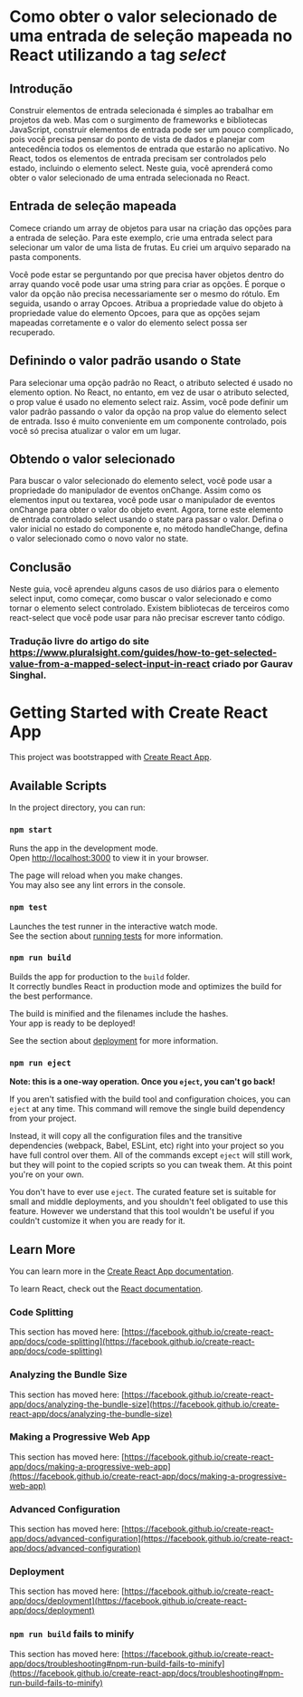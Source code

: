 # Como obter o valor selecionado de uma entrada de seleção mapeada no React utilizando a tag *select*

## Introdução
Construir elementos de entrada selecionada é simples ao trabalhar em projetos da web. Mas com o surgimento de frameworks e bibliotecas JavaScript, construir elementos de entrada pode ser um pouco complicado, pois você precisa pensar do ponto de vista de dados e planejar com antecedência todos os elementos de entrada que estarão no aplicativo. No React, todos os elementos de entrada precisam ser controlados pelo estado, incluindo o elemento select. Neste guia, você aprenderá como obter o valor selecionado de uma entrada selecionada no React.

## Entrada de seleção mapeada
Comece criando um array de objetos para usar na criação das opções para a entrada de seleção. Para este exemplo, crie uma entrada select para selecionar um valor de uma lista de frutas. Eu criei um arquivo separado na pasta components.

Você pode estar se perguntando por que precisa haver objetos dentro do array quando você pode usar uma string para criar as opções. É porque o valor da opção não precisa necessariamente ser o mesmo do rótulo. Em seguida, usando o array Opcoes. Atribua a propriedade value do objeto à propriedade value do elemento Opcoes, para que as opções sejam mapeadas corretamente e o valor do elemento select possa ser recuperado.


## Definindo o valor padrão usando o State
Para selecionar uma opção padrão no React, o atributo selected é usado no elemento option. No React, no entanto, em vez de usar o atributo selected, o prop value é usado no elemento select raiz. Assim, você pode definir um valor padrão passando o valor da opção na prop value do elemento select de entrada. Isso é muito conveniente em um componente controlado, pois você só precisa atualizar o valor em um lugar.

## Obtendo o valor selecionado
Para buscar o valor selecionado do elemento select, você pode usar a propriedade do manipulador de eventos onChange. Assim como os elementos input ou textarea, você pode usar o manipulador de eventos onChange para obter o valor do objeto event. Agora, torne este elemento de entrada controlado select usando o state para passar o valor. Defina o valor inicial no estado do componente e, no método handleChange, defina o valor selecionado como o novo valor no state.


## Conclusão
Neste guia, você aprendeu alguns casos de uso diários para o elemento select input, como começar, como buscar o valor selecionado e como tornar o elemento select controlado. Existem bibliotecas de terceiros como react-select que você pode usar para não precisar escrever tanto código.

### Tradução livre do artigo do site https://www.pluralsight.com/guides/how-to-get-selected-value-from-a-mapped-select-input-in-react criado por Gaurav Singhal.

# Getting Started with Create React App

This project was bootstrapped with [Create React App](https://github.com/facebook/create-react-app).

## Available Scripts

In the project directory, you can run:

### `npm start`

Runs the app in the development mode.\
Open [http://localhost:3000](http://localhost:3000) to view it in your browser.

The page will reload when you make changes.\
You may also see any lint errors in the console.

### `npm test`

Launches the test runner in the interactive watch mode.\
See the section about [running tests](https://facebook.github.io/create-react-app/docs/running-tests) for more information.

### `npm run build`

Builds the app for production to the `build` folder.\
It correctly bundles React in production mode and optimizes the build for the best performance.

The build is minified and the filenames include the hashes.\
Your app is ready to be deployed!

See the section about [deployment](https://facebook.github.io/create-react-app/docs/deployment) for more information.

### `npm run eject`

**Note: this is a one-way operation. Once you `eject`, you can't go back!**

If you aren't satisfied with the build tool and configuration choices, you can `eject` at any time. This command will remove the single build dependency from your project.

Instead, it will copy all the configuration files and the transitive dependencies (webpack, Babel, ESLint, etc) right into your project so you have full control over them. All of the commands except `eject` will still work, but they will point to the copied scripts so you can tweak them. At this point you're on your own.

You don't have to ever use `eject`. The curated feature set is suitable for small and middle deployments, and you shouldn't feel obligated to use this feature. However we understand that this tool wouldn't be useful if you couldn't customize it when you are ready for it.

## Learn More

You can learn more in the [Create React App documentation](https://facebook.github.io/create-react-app/docs/getting-started).

To learn React, check out the [React documentation](https://reactjs.org/).

### Code Splitting

This section has moved here: [https://facebook.github.io/create-react-app/docs/code-splitting](https://facebook.github.io/create-react-app/docs/code-splitting)

### Analyzing the Bundle Size

This section has moved here: [https://facebook.github.io/create-react-app/docs/analyzing-the-bundle-size](https://facebook.github.io/create-react-app/docs/analyzing-the-bundle-size)

### Making a Progressive Web App

This section has moved here: [https://facebook.github.io/create-react-app/docs/making-a-progressive-web-app](https://facebook.github.io/create-react-app/docs/making-a-progressive-web-app)

### Advanced Configuration

This section has moved here: [https://facebook.github.io/create-react-app/docs/advanced-configuration](https://facebook.github.io/create-react-app/docs/advanced-configuration)

### Deployment

This section has moved here: [https://facebook.github.io/create-react-app/docs/deployment](https://facebook.github.io/create-react-app/docs/deployment)

### `npm run build` fails to minify

This section has moved here: [https://facebook.github.io/create-react-app/docs/troubleshooting#npm-run-build-fails-to-minify](https://facebook.github.io/create-react-app/docs/troubleshooting#npm-run-build-fails-to-minify)
